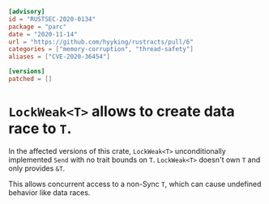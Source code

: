 ```toml
[advisory]
id = "RUSTSEC-2020-0134"
package = "parc"
date = "2020-11-14"
url = "https://github.com/hyyking/rustracts/pull/6"
categories = ["memory-corruption", "thread-safety"]
aliases = ["CVE-2020-36454"]

[versions]
patched = []
```

# `LockWeak<T>` allows to create data race to `T`.

In the affected versions of this crate, `LockWeak<T>` unconditionally implemented `Send` with no trait bounds on `T`. `LockWeak<T>` doesn't own `T` and only provides `&T`.

This allows concurrent access to a non-Sync `T`, which can cause undefined behavior like data races.
